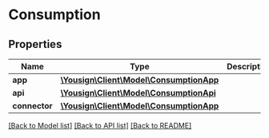# Consumption

## Properties
Name | Type | Description | Notes
------------ | ------------- | ------------- | -------------
**app** | [**\Yousign\Client\Model\ConsumptionApp**](ConsumptionApp.md) |  | 
**api** | [**\Yousign\Client\Model\ConsumptionApi**](ConsumptionApi.md) |  | 
**connector** | [**\Yousign\Client\Model\ConsumptionApp**](ConsumptionApp.md) |  | 

[[Back to Model list]](../../README.md#documentation-for-models) [[Back to API list]](../../README.md#documentation-for-api-endpoints) [[Back to README]](../../README.md)
